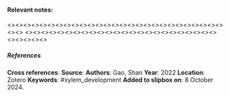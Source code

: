 #### **Relevant notes**:


<><><><><><><><><><><><><><><><><><><><><><><><><><><><><>
<><><><><><><><><><><><><><><><><><><><><><><><><><><><><>
##### References
**Cross references**:
**Source**: 
**Authors**: Gao, Shan
**Year**: 2022
**Location**: Zotero
**Keywords**: #xylem_development
**Added to slipbox on**: 8 October 2024. 